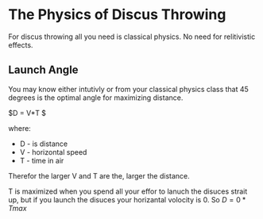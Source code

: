 # The Physics of Discus Throwing

For discus throwing all you need is classical physics. No need for relitivistic effects.

## Launch Angle

You may know either intutivly or from your classical physics class that 45 degrees is the optimal angle for maximizing distance.

$D = V*T $

where:
- D - is distance 
- V - horizontal speed
- T  - time in air

Therefor the larger V and T are the, larger the distance.

T is maximized when you spend all your effor to lanuch the disuces strait up, but if you launch the disuces your horizantal volocity is 0. So $D = 0*T{max}$


 
